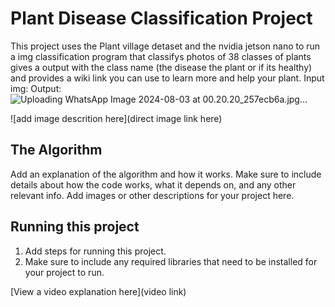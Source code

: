 # Plant Disease Classification Project

This project uses the Plant village detaset and the nvidia jetson nano to run a img classification program that classifys photos of 38 classes of plants gives a output with the class name (the disease the plant or if its healthy) and provides a wiki link you can use to learn more and help your plant.
Input img:
Output:
![Uploading WhatsApp Image 2024-08-03 at 00.20.20_257ecb6a.jpg…]()

![add image descrition here](direct image link here)

## The Algorithm

Add an explanation of the algorithm and how it works. Make sure to include details about how the code works, what it depends on, and any other relevant info. Add images or other descriptions for your project here. 

## Running this project

1. Add steps for running this project.
2. Make sure to include any required libraries that need to be installed for your project to run.

[View a video explanation here](video link)
